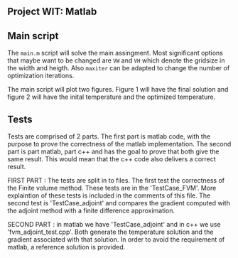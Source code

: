 ## Project WIT: Matlab

## Main script
The `main.m` script will solve the main assingment. Most significant options that 
maybe want to be changed are `VW` and `VH` which denote the gridsize in the width and heigth.
Also `maxiter` can be adapted to change the number of optimization iterations.

The main script will plot two figures. Figure 1 will have the final solution and figure 2 will
have the inital temperature and the optimized temperature.
 
## Tests

Tests are comprised of 2 parts. The first part is matlab code, with the purpose to prove the correctness of the matlab implementation. The second part is part matlab, part c++ and has the goal to prove that both give the same result. This would mean that the c++ code also delivers a correct result.

FIRST PART : The tests are split in to files. The first test the correctness of the Finite volume method. These tests are in the 'TestCase_FVM'. More explaintion of these tests is included in the comments of this file. The second test is 'TestCase_adjoint' and compares the gradient computed with the adjoint method with a finite difference approximation. 

SECOND PART : in matlab we have 'TestCase_adjoint' and in c++ we use 'fvm_adjoint_test.cpp'. Both generate the temperature solution and the gradient associated with that solution. In order to avoid the requirement of matlab, a reference solution is provided.   

